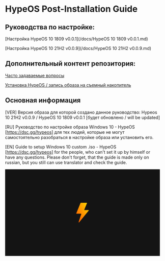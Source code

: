 # HypeOS Post-Installation Guide

## Руководства по настройке:
[Настройка HypeOS 10 1809 v0.0.1](/docs/HypeOS 10 1809 v0.0.1.md)

[Настройка HypeOS 10 21H2 v0.0.9](/docs/HypeOS 10 21H2 v0.0.9.md)

## Дополнительный контент репозитория:
[Часто задаваемые вопросы](/docs/FAQ.md)

[Установка HypeOS / запись образа на съемный накопитель](/docs/Install.md)

## Основная информация
[VER] Версия образа для которой создано данное руководство: Hypeos 10 21H2 v0.0.9 / HypeOS 10 1809 v0.0.1 [будет обновлено / will be updated]

[RU] Руководство по настройке образа Windows 10 - HypeOS [https://dsc.gg/hypeos] для тех людей, которые не могут самостоятельно разобраться в настройке образа или установить его.

[EN] Guide to setup Windows 10 custom .iso - HypeOS [https://dsc.gg/hypeos] for the people, who can't set it up by himself or have any questions.
Please don't forget, that the guide is made only on russian, but you still can use translator and check the guide.

![HYPEOS!](/media/hypeos-background.jpg)
